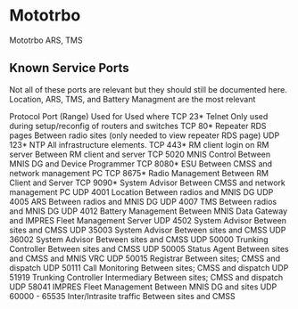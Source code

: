 Mototrbo
========

Mototrbo ARS, TMS

Known Service Ports
-------------------

Not all of these ports are relevant but they should still be documented here. Location, ARS, TMS, and Battery Managment are the most relevant

Protocol    Port (Range)    Used for                            Used where
TCP         23*             Telnet                              Only used during setup/reconfig of routers and switches
TCP         80*             Repeater RDS pages                  Between radio sites (only needed to view repeater RDS page)
UDP         123*            NTP                                 All infrastructure elements.
TCP         443*            RM client login on RM server        Between RM client and server
TCP         5020            MNIS Control                        Between MNIS DG and Device Programmer
TCP         8080*           ESU                                 Between CMSS and network management PC
TCP         8675*           Radio Management                    Between RM Client and Server
TCP         9090*           System Advisor                      Between CMSS and network management PC
UDP         4001            Location                            Between radios and MNIS DG
UDP         4005            ARS                                 Between radios and MNIS DG
UDP         4007            TMS                                 Between radios and MNIS DG
UDP         4012            Battery Management                  Between MNIS Data Gateway and IMPRES Fleet Management Server
UDP         4502            System Advisor                      Between sites and CMSS
UDP         35003           System Advisor                      Between sites and CMSS
UDP         36002           System Advisor                      Between sites and CMSS
UDP         50000           Trunking Controller                 Between sites and CMSS
UDP         50005           Status Agent                        Between sites and CMSS and MNIS VRC
UDP         50015           Registrar                           Between sites; CMSS and dispatch
UDP         50111           Call Monitoring                     Between sites; CMSS and dispatch
UDP         51919           Trunking Controller Intermediary    Between sites; CMSS and dispatch
UDP         58041           IMPRES Fleet Management             Between MNIS DG and sites
UDP         60000 - 65535   Inter/Intrasite traffic             Between sites and CMSS
